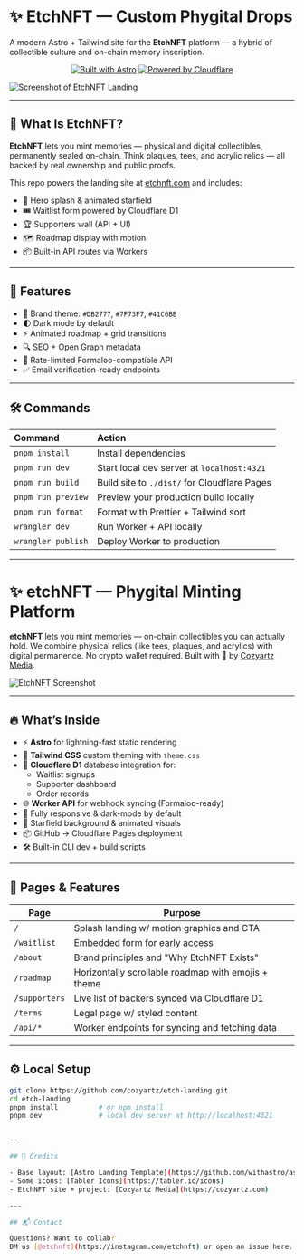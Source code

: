 # ✨ EtchNFT — Custom Phygital Drops

A modern Astro + Tailwind site for the **EtchNFT** platform — a hybrid of collectible culture and on-chain memory inscription.

<div align="center">

[![Built with Astro](https://astro.badg.es/v2/built-with-astro/small.svg)](https://astro.build)
[![Powered by Cloudflare](https://img.shields.io/badge/Powered%20by-Cloudflare-orange?style=flat&logo=cloudflare)](https://cloudflare.com)

</div>

![Screenshot of EtchNFT Landing](screenshots.jpg)

---

## 🚀 What Is EtchNFT?

**EtchNFT** lets you mint memories — physical and digital collectibles, permanently sealed on-chain. Think plaques, tees, and acrylic relics — all backed by real ownership and public proofs.

This repo powers the landing site at [etchnft.com](https://etchnft.com) and includes:

- 🌈 Hero splash & animated starfield
- 🎟 Waitlist form powered by Cloudflare D1
- 🏆 Supporters wall (API + UI)
- 🗺 Roadmap display with motion
- 📦 Built-in API routes via Workers

---

## 🎨 Features

- 💅 Brand theme: `#DB2777`, `#7F73F7`, `#41C6BB`
- 🌓 Dark mode by default
- ⚡ Animated roadmap + grid transitions
- 🔍 SEO + Open Graph metadata
- 🔐 Rate-limited Formaloo-compatible API
- ✅ Email verification-ready endpoints

---

## 🛠️ Commands

| Command                | Action                                            |
| :---------------------| :-------------------------------------------------|
| `pnpm install`         | Install dependencies                              |
| `pnpm run dev`         | Start local dev server at `localhost:4321`        |
| `pnpm run build`       | Build site to `./dist/` for Cloudflare Pages      |
| `pnpm run preview`     | Preview your production build locally             |
| `pnpm run format`      | Format with Prettier + Tailwind sort              |
| `wrangler dev`        | Run Worker + API locally                          |
| `wrangler publish`    | Deploy Worker to production                       |

---
# ✨ etchNFT — Phygital Minting Platform

**etchNFT** lets you mint memories — on-chain collectibles you can actually hold. We combine physical relics (like tees, plaques, and acrylics) with digital permanence. No crypto wallet required. Built with 💖 by [Cozyartz Media](https://www.linkedin.com/company/cozyartzmediagroup).

![EtchNFT Screenshot](./screenshots.jpg)

---

## 🔥 What’s Inside

- ⚡️ **Astro** for lightning-fast static rendering
- 🎨 **Tailwind CSS** custom theming with `theme.css`
- 🧠 **Cloudflare D1** database integration for:
  - Waitlist signups
  - Supporter dashboard
  - Order records
- 🌐 **Worker API** for webhook syncing (Formaloo-ready)
- 🎁 Fully responsive & dark-mode by default
- 🎉 Starfield background & animated visuals
- 📦 GitHub → Cloudflare Pages deployment
- 🛠️ Built-in CLI dev + build scripts

---

## 📁 Pages & Features

| Page            | Purpose                                               |
|-----------------|-------------------------------------------------------|
| `/`             | Splash landing w/ motion graphics and CTA            |
| `/waitlist`     | Embedded form for early access                       |
| `/about`        | Brand principles and "Why EtchNFT Exists"            |
| `/roadmap`      | Horizontally scrollable roadmap with emojis + theme  |
| `/supporters`   | Live list of backers synced via Cloudflare D1        |
| `/terms`        | Legal page w/ styled content                         |
| `/api/*`        | Worker endpoints for syncing and fetching data       |

---

## ⚙️ Local Setup

```bash
git clone https://github.com/cozyartz/etch-landing.git
cd etch-landing
pnpm install          # or npm install
pnpm dev              # local dev server at http://localhost:4321


---

## 🤝 Credits

- Base layout: [Astro Landing Template](https://github.com/withastro/astro/tree/main/examples/landing-page)
- Some icons: [Tabler Icons](https://tabler.io/icons)
- EtchNFT site + project: [Cozyartz Media](https://cozyartz.com)

---

## 📬 Contact

Questions? Want to collab?  
DM us [@etchnft](https://instagram.com/etchnft) or open an issue here.
